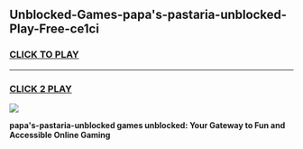 
## Unblocked-Games-papa's-pastaria-unblocked-Play-Free-ce1ci
<h3>
<a href="https://premium76.site?title=papa's-pastaria-unblocked&ref=19M">CLICK TO PLAY</a></h3>
<hr>

<h3>
<a href="https://premium76.site?title=papa's-pastaria-unblocked&ref=19M">CLICK 2 PLAY</a>
  
</h3>

<a href="https://premium76.site?title=papa's-pastaria-unblocked&ref=19M"><img src="https://clearcache.store/games.png"></a>


**papa's-pastaria-unblocked games unblocked: Your Gateway to Fun and Accessible Online Gaming**
